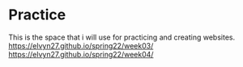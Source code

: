 # Practice 

This is the space that i will use for practicing and creating websites.
https://elvyn27.github.io/spring22/week03/
https://elvyn27.github.io/spring22/week04/
